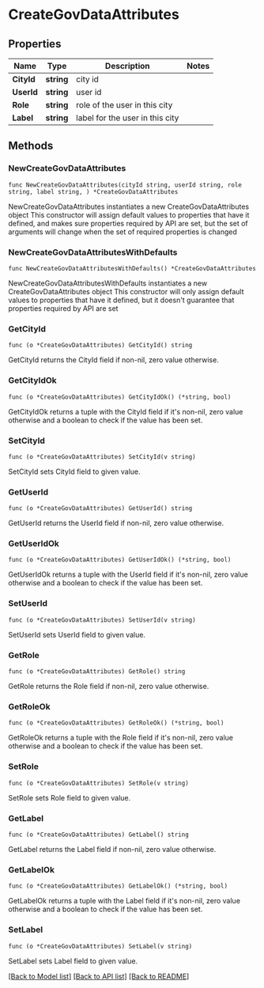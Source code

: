 # CreateGovDataAttributes

## Properties

Name | Type | Description | Notes
------------ | ------------- | ------------- | -------------
**CityId** | **string** | city id | 
**UserId** | **string** | user id | 
**Role** | **string** | role of the user in this city | 
**Label** | **string** | label for the user in this city | 

## Methods

### NewCreateGovDataAttributes

`func NewCreateGovDataAttributes(cityId string, userId string, role string, label string, ) *CreateGovDataAttributes`

NewCreateGovDataAttributes instantiates a new CreateGovDataAttributes object
This constructor will assign default values to properties that have it defined,
and makes sure properties required by API are set, but the set of arguments
will change when the set of required properties is changed

### NewCreateGovDataAttributesWithDefaults

`func NewCreateGovDataAttributesWithDefaults() *CreateGovDataAttributes`

NewCreateGovDataAttributesWithDefaults instantiates a new CreateGovDataAttributes object
This constructor will only assign default values to properties that have it defined,
but it doesn't guarantee that properties required by API are set

### GetCityId

`func (o *CreateGovDataAttributes) GetCityId() string`

GetCityId returns the CityId field if non-nil, zero value otherwise.

### GetCityIdOk

`func (o *CreateGovDataAttributes) GetCityIdOk() (*string, bool)`

GetCityIdOk returns a tuple with the CityId field if it's non-nil, zero value otherwise
and a boolean to check if the value has been set.

### SetCityId

`func (o *CreateGovDataAttributes) SetCityId(v string)`

SetCityId sets CityId field to given value.


### GetUserId

`func (o *CreateGovDataAttributes) GetUserId() string`

GetUserId returns the UserId field if non-nil, zero value otherwise.

### GetUserIdOk

`func (o *CreateGovDataAttributes) GetUserIdOk() (*string, bool)`

GetUserIdOk returns a tuple with the UserId field if it's non-nil, zero value otherwise
and a boolean to check if the value has been set.

### SetUserId

`func (o *CreateGovDataAttributes) SetUserId(v string)`

SetUserId sets UserId field to given value.


### GetRole

`func (o *CreateGovDataAttributes) GetRole() string`

GetRole returns the Role field if non-nil, zero value otherwise.

### GetRoleOk

`func (o *CreateGovDataAttributes) GetRoleOk() (*string, bool)`

GetRoleOk returns a tuple with the Role field if it's non-nil, zero value otherwise
and a boolean to check if the value has been set.

### SetRole

`func (o *CreateGovDataAttributes) SetRole(v string)`

SetRole sets Role field to given value.


### GetLabel

`func (o *CreateGovDataAttributes) GetLabel() string`

GetLabel returns the Label field if non-nil, zero value otherwise.

### GetLabelOk

`func (o *CreateGovDataAttributes) GetLabelOk() (*string, bool)`

GetLabelOk returns a tuple with the Label field if it's non-nil, zero value otherwise
and a boolean to check if the value has been set.

### SetLabel

`func (o *CreateGovDataAttributes) SetLabel(v string)`

SetLabel sets Label field to given value.



[[Back to Model list]](../README.md#documentation-for-models) [[Back to API list]](../README.md#documentation-for-api-endpoints) [[Back to README]](../README.md)


